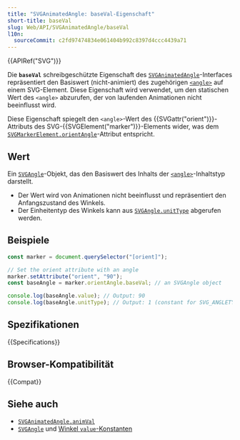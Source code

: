 ```yaml
---
title: "SVGAnimatedAngle: baseVal-Eigenschaft"
short-title: baseVal
slug: Web/API/SVGAnimatedAngle/baseVal
l10n:
  sourceCommit: c2fd97474834e061404b992c8397d4ccc4439a71
---
```


{{APIRef("SVG")}}

Die **`baseVal`** schreibgeschützte Eigenschaft des [`SVGAnimatedAngle`](/de/docs/Web/API/SVGAnimatedAngle)-Interfaces repräsentiert den Basiswert (nicht-animiert) des zugehörigen [`<angle>`](/de/docs/Web/SVG/Guides/Content_type#angle) auf einem SVG-Element. Diese Eigenschaft wird verwendet, um den statischen Wert des `<angle>` abzurufen, der von laufenden Animationen nicht beeinflusst wird.

Diese Eigenschaft spiegelt den `<angle>`-Wert des {{SVGattr("orient")}}-Attributs des SVG-{{SVGElement("marker")}}-Elements wider, was dem [`SVGMarkerElement.orientAngle`](/de/docs/Web/API/SVGMarkerElement/orientAngle)-Attribut entspricht.

## Wert

Ein [`SVGAngle`](/de/docs/Web/API/SVGAngle)-Objekt, das den Basiswert des Inhalts der [`<angle>`](/de/docs/Web/SVG/Guides/Content_type#angle)-Inhaltstyp darstellt.

- Der Wert wird von Animationen nicht beeinflusst und repräsentiert den Anfangszustand des Winkels.
- Der Einheitentyp des Winkels kann aus [`SVGAngle.unitType`](/de/docs/Web/API/SVGAngle/unitType) abgerufen werden.

## Beispiele

```js
const marker = document.querySelector("[orient]");

// Set the orient attribute with an angle
marker.setAttribute("orient", "90");
const baseAngle = marker.orientAngle.baseVal; // an SVGAngle object

console.log(baseAngle.value); // Output: 90
console.log(baseAngle.unitType); // Output: 1 (constant for SVG_ANGLETYPE_UNSPECIFIED)
```

## Spezifikationen

{{Specifications}}

## Browser-Kompatibilität

{{Compat}}

## Siehe auch

- [`SVGAnimatedAngle.animVal`](/de/docs/Web/API/SVGAnimatedAngle/animVal)
- [`SVGAngle`](/de/docs/Web/API/SVGAngle) und [Winkel `value`-Konstanten](/de/docs/Web/API/SVGAngle#constants)
